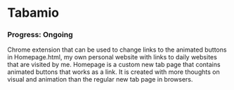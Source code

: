 # Tabamio

### Progress: Ongoing

Chrome extension that can be used to change links to the animated buttons in Homepage.html, my own personal website with links to daily websites that are visited by me. Homepage is a custom new tab page that contains animated buttons that works as a link. It is created with more thoughts on visual and animation than the regular new tab page in browsers. 
